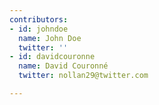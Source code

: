 ```yaml
---
contributors:
- id: johndoe
  name: John Doe
  twitter: ''
- id: davidcouronne
  name: David Couronné
  twitter: nollan29@twitter.com

---
```

